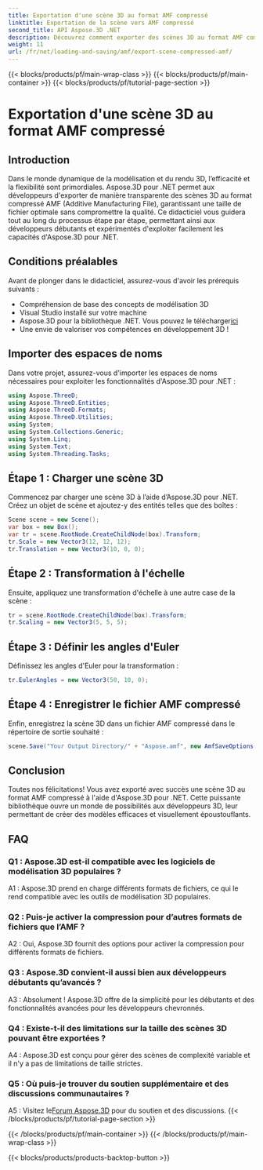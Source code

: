 ```yaml
---
title: Exportation d'une scène 3D au format AMF compressé
linktitle: Exportation de la scène vers AMF compressé
second_title: API Aspose.3D .NET
description: Découvrez comment exporter des scènes 3D au format AMF compressé à l'aide d'Aspose.3D pour .NET. Améliorez vos compétences de développement avec ce guide étape par étape.
weight: 11
url: /fr/net/loading-and-saving/amf/export-scene-compressed-amf/
---
```


{{< blocks/products/pf/main-wrap-class >}}
{{< blocks/products/pf/main-container >}}
{{< blocks/products/pf/tutorial-page-section >}}

# Exportation d'une scène 3D au format AMF compressé

## Introduction

Dans le monde dynamique de la modélisation et du rendu 3D, l’efficacité et la flexibilité sont primordiales. Aspose.3D pour .NET permet aux développeurs d'exporter de manière transparente des scènes 3D au format compressé AMF (Additive Manufacturing File), garantissant une taille de fichier optimale sans compromettre la qualité. Ce didacticiel vous guidera tout au long du processus étape par étape, permettant ainsi aux développeurs débutants et expérimentés d'exploiter facilement les capacités d'Aspose.3D pour .NET.

## Conditions préalables

Avant de plonger dans le didacticiel, assurez-vous d'avoir les prérequis suivants :

- Compréhension de base des concepts de modélisation 3D
- Visual Studio installé sur votre machine
-  Aspose.3D pour la bibliothèque .NET. Vous pouvez le télécharger[ici](https://releases.aspose.com/3d/net/)
- Une envie de valoriser vos compétences en développement 3D !

## Importer des espaces de noms

Dans votre projet, assurez-vous d'importer les espaces de noms nécessaires pour exploiter les fonctionnalités d'Aspose.3D pour .NET :

```csharp
using Aspose.ThreeD;
using Aspose.ThreeD.Entities;
using Aspose.ThreeD.Formats;
using Aspose.ThreeD.Utilities;
using System;
using System.Collections.Generic;
using System.Linq;
using System.Text;
using System.Threading.Tasks;
```

## Étape 1 : Charger une scène 3D

Commencez par charger une scène 3D à l’aide d’Aspose.3D pour .NET. Créez un objet de scène et ajoutez-y des entités telles que des boîtes :

```csharp
Scene scene = new Scene();
var box = new Box();
var tr = scene.RootNode.CreateChildNode(box).Transform;
tr.Scale = new Vector3(12, 12, 12);
tr.Translation = new Vector3(10, 0, 0);
```

## Étape 2 : Transformation à l'échelle

Ensuite, appliquez une transformation d'échelle à une autre case de la scène :

```csharp
tr = scene.RootNode.CreateChildNode(box).Transform;
tr.Scaling = new Vector3(5, 5, 5);
```

## Étape 3 : Définir les angles d'Euler

Définissez les angles d'Euler pour la transformation :

```csharp
tr.EulerAngles = new Vector3(50, 10, 0);
```

## Étape 4 : Enregistrer le fichier AMF compressé

Enfin, enregistrez la scène 3D dans un fichier AMF compressé dans le répertoire de sortie souhaité :

```csharp
scene.Save("Your Output Directory/" + "Aspose.amf", new AmfSaveOptions() { EnableCompression = false });
```

## Conclusion

Toutes nos félicitations! Vous avez exporté avec succès une scène 3D au format AMF compressé à l'aide d'Aspose.3D pour .NET. Cette puissante bibliothèque ouvre un monde de possibilités aux développeurs 3D, leur permettant de créer des modèles efficaces et visuellement époustouflants.

## FAQ

### Q1 : Aspose.3D est-il compatible avec les logiciels de modélisation 3D populaires ?

A1 : Aspose.3D prend en charge différents formats de fichiers, ce qui le rend compatible avec les outils de modélisation 3D populaires.

### Q2 : Puis-je activer la compression pour d’autres formats de fichiers que l’AMF ?

A2 : Oui, Aspose.3D fournit des options pour activer la compression pour différents formats de fichiers.

### Q3 : Aspose.3D convient-il aussi bien aux développeurs débutants qu’avancés ?

A3 : Absolument ! Aspose.3D offre de la simplicité pour les débutants et des fonctionnalités avancées pour les développeurs chevronnés.

### Q4 : Existe-t-il des limitations sur la taille des scènes 3D pouvant être exportées ?

A4 : Aspose.3D est conçu pour gérer des scènes de complexité variable et il n'y a pas de limitations de taille strictes.

### Q5 : Où puis-je trouver du soutien supplémentaire et des discussions communautaires ?

 A5 : Visitez le[Forum Aspose.3D](https://forum.aspose.com/c/3d/18) pour du soutien et des discussions.
{{< /blocks/products/pf/tutorial-page-section >}}

{{< /blocks/products/pf/main-container >}}
{{< /blocks/products/pf/main-wrap-class >}}

{{< blocks/products/products-backtop-button >}}

